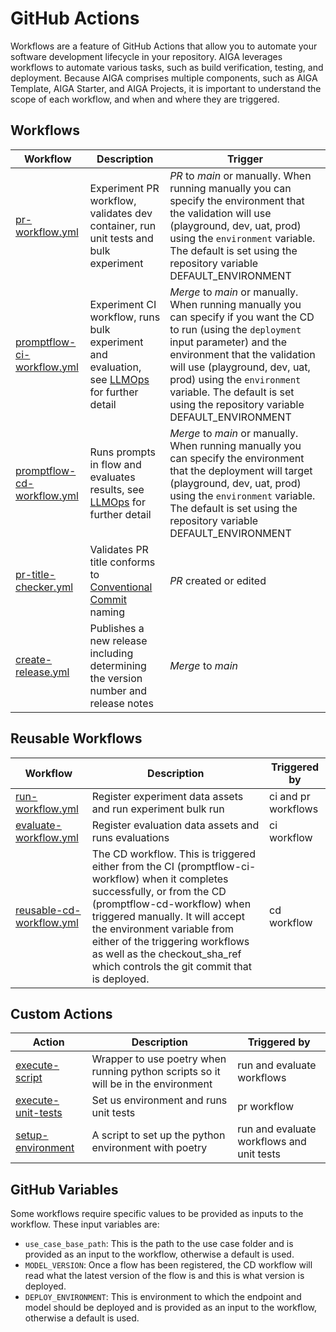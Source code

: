 # GitHub Actions

Workflows are a feature of GitHub Actions that allow you to automate your software
development lifecycle in your repository. AIGA leverages workflows to automate various
tasks, such as build verification, testing, and deployment. Because AIGA comprises
multiple components, such as AIGA Template, AIGA Starter, and AIGA Projects, it is
important to understand the scope of each workflow, and when and where they are triggered.

## Workflows

|Workflow                                                                                        | Description                                                                         | Trigger           |
|-------------------------------------------------------------------------------------------------|-------------------------------------------------------------------------------------|-------------------|
| [pr-workflow.yml](https://github.com/gsk-tech/AIGA/blob/main/.github/workflows/pr-workflow.yml) | Experiment PR workflow, validates dev container, run unit tests and bulk experiment | *PR* to *main* or manually. When running manually you can specify the environment that the validation will use (playground, dev, uat, prod) using the `environment` variable. The default is set using the repository variable DEFAULT_ENVIRONMENT |
| [promptflow-ci-workflow.yml](https://github.com/gsk-tech/AIGA/blob/main/.github/workflows/promptflow-ci-workflow.yml) | Experiment CI workflow, runs bulk experiment and evaluation, see [LLMOps](./llmops.md) for further detail                         | *Merge* to *main* or manually. When running manually you can specify if you want the CD to run (using the `deployment` input parameter) and the environment that the validation will use (playground, dev, uat, prod) using the `environment` variable. The default is set using the repository variable DEFAULT_ENVIRONMENT|
| [promptflow-cd-workflow.yml](https://github.com/gsk-tech/AIGA/blob/main/.github/workflows/promptflow-ci-workflow.yml) | Runs prompts in flow and evaluates results, see [LLMOps](./llmops.md) for further detail | *Merge* to *main* or manually. When running manually you can specify the environment that the deployment will target (playground, dev, uat, prod) using the `environment` variable. The default is set using the repository variable DEFAULT_ENVIRONMENT|
| [pr-title-checker.yml](https://github.com/gsk-tech/AIGA/blob/main/.github/workflows/pr-title-checker.yml) | Validates PR title conforms to [Conventional Commit](https://www.conventionalcommits.org/en/v1.0.0/) naming                         | *PR* created or edited |
| [create-release.yml](https://github.com/gsk-tech/AIGA/blob/main/.github/workflows/create-release.yml) | Publishes a new release including determining the version number and release notes                     | *Merge* to *main* |

## Reusable Workflows

| Workflow                                                                                                    | Description                                                 | Triggered by        |
|-------------------------------------------------------------------------------------------------------------|-------------------------------------------------------------|---------------------|
| [run-workflow.yml](https://github.com/gsk-tech/AIGA/blob/main/.github/workflows/run-workflow.yml)           | Register experiment data assets and run experiment bulk run | ci and pr workflows |
| [evaluate-workflow.yml](https://github.com/gsk-tech/AIGA/blob/main/.github/workflows/evaluate-workflow.yml) | Register evaluation data assets and runs evaluations        | ci workflow         |
| [reusable-cd-workflow.yml](https://github.com/gsk-tech/AIGA/blob/main/.github/workflows/reusable-cd-workflow.yml) | The CD workflow. This is triggered either from the CI (promptflow-ci-workflow) when it completes successfully, or from the CD (promptflow-cd-workflow) when triggered manually. It will accept the environment variable from either of the triggering workflows as well as the checkout_sha_ref which controls the git commit that is deployed.         | cd workflow         |

## Custom Actions

| Action                                                                                                         | Description                                                                        | Triggered by                              |
|----------------------------------------------------------------------------------------------------------------|------------------------------------------------------------------------------------|-------------------------------------------|
| [execute-script](https://github.com/gsk-tech/AIGA/blob/main/.github/actions/execute-script/action.yml)         | Wrapper to use poetry when running python scripts so it will be in the environment | run and evaluate workflows                |
| [execute-unit-tests](https://github.com/gsk-tech/AIGA/blob/main/.github/actions/execute-unit-tests/action.yml) | Set us environment and runs unit tests                                             | pr workflow                               |
| [setup-environment](https://github.com/gsk-tech/AIGA/blob/main/.github/actions/setup-environment/action.yml)   | A script to set up the python environment with poetry                              | run and evaluate workflows and unit tests |

## GitHub Variables

Some workflows require specific values to be provided as inputs to the workflow. These input variables are:

- `use_case_base_path`: This is the path to the use case folder and is provided as an input to the workflow, otherwise a default is used.
- `MODEL_VERSION`: Once a flow has been registered, the CD workflow will read what the latest version of the flow is and this is what version is deployed.
- `DEPLOY_ENVIRONMENT`: This is environment to which the endpoint and model should be deployed and is provided as an input to the workflow, otherwise a default is used.
